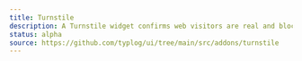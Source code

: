 ```yaml
---
title: Turnstile
description: A Turnstile widget confirms web visitors are real and blocks unwanted bots.
status: alpha
source: https://github.com/typlog/ui/tree/main/src/addons/turnstile
---
```


<Example name="turnstile/Overview.vue" variant="full" />
